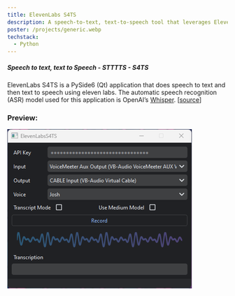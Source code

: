 ```yaml
---
title: ElevenLabs S4TS
description: A speech-to-text, text-to-speech tool that leverages ElevenLabs API and Whisper.
poster: /projects/generic.webp
techstack:
  - Python
---
```



##### _Speech to text, text to Speech - STTTTS - S4TS_

ElevenLabs S4TS is a PySide6 (Qt) application that does speech to text and then text to speech using eleven labs. The automatic speech recognition (ASR) model used for this application is OpenAI’s [Whisper](https://openai.com/research/whisper). [[source](https://github.com/CyR1en/ElevenLabsS4TS)]

### Preview:
![ElevenLabs S4TS Preview](https://raw.githubusercontent.com/CyR1en/ElevenLabsS4TS/refs/heads/master/docs/image-win-latest.png)
